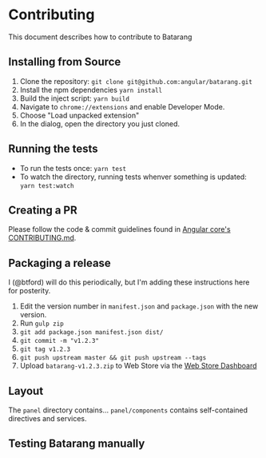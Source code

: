 # Contributing

This document describes how to contribute to Batarang

## Installing from Source

1. Clone the repository: `git clone git@github.com:angular/batarang.git`
2. Install the npm dependencies `yarn install`
3. Build the inject script: `yarn build`
4. Navigate to `chrome://extensions` and enable Developer Mode.
5. Choose "Load unpacked extension"
6. In the dialog, open the directory you just cloned.

## Running the tests

- To run the tests once: `yarn test`
- To watch the directory, running tests whenver something is updated: `yarn test:watch`

## Creating a PR

Please follow the code & commit guidelines found in [Angular core's CONTRIBUTING.md](https://github.com/angular/angular.js/blob/master/CONTRIBUTING.md#submitting-a-pull-request).

## Packaging a release

I (@btford) will do this periodically, but I'm adding these instructions here
for posterity.

1. Edit the version number in `manifest.json` and `package.json` with the new version.
2. Run `gulp zip`
3. `git add package.json manifest.json dist/`
4. `git commit -m "v1.2.3"`
5. `git tag v1.2.3`
6. `git push upstream master && git push upstream --tags`
7. Upload `batarang-v1.2.3.zip` to Web Store via the [Web Store Dashboard](https://chrome.google.com/webstore/developer/dashboard)

## Layout

The `panel` directory contains...
`panel/components` contains self-contained directives and services.

## Testing Batarang manually


